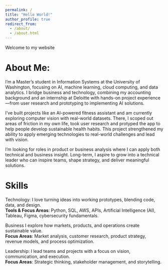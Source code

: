 ```yaml
---
permalink: /
title: "Hello World!"
author_profile: true
redirect_from: 
  - /about/
  - /about.html
---
```


Welcome to my website

About Me:
======= 

I’m a Master’s student in Information Systems at the University of Washington, focusing on AI, machine learning, cloud computing, and data analytics. I bridge business and technology, combining my accounting background and an internship at Deloitte with hands-on project experience—from user research and prototyping to implementing AI solutions.

I’ve built projects like an AI-powered fitness assistant and am currently exploring computer vision with real-world datasets. There, I scoped out areas of friction in my own life, took user research and protyped the app to help people develop sustainable health habits. This project strengthened my ability to apply emerging technologies to real-world challenges and lead with vision.

I’m looking for roles in product or business analysis where I can apply both technical and business insight. 
Long-term, I aspire to grow into a technical leader who can inspire teams, shape strategy, and deliver meaningful solutions.


Skills
======= 
Technology:
I love turning ideas into working prototypes, blending code, data, and design.  
**Tools & Focus Areas**: Python, SQL, AWS, APIs, Artificial Intelligence (AI), Tableau, Figma, cybersecurity fundamentals.

Business
I explore how markets, products, and operations create sustainable value.  
**Focus Areas**: Market analysis, customer research, product strategy, revenue models, and process optimization.

Leadership:
I lead teams and projects with a focus on vision, communication, and execution.  
**Focus Areas**: Strategic thinking, stakeholder management, and storytelling.
